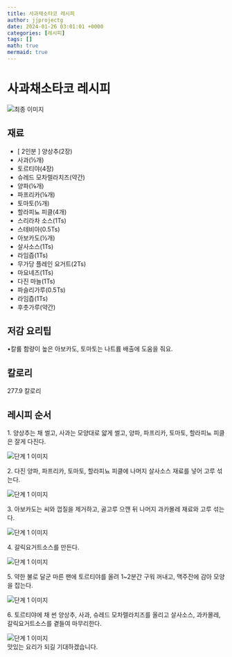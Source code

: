 ```yaml
---
title: 사과채소타코 레시피
author: jjprojectg
date: 2024-01-26 03:01:01 +0000
categories: [레시피]
tags: []
math: true
mermaid: true
---
```

<meta name="og:type" content="website"/>
<meta charset="UTF-8"/>
<div class="header">
  <h1>사과채소타코 레시피</h1>
</div>

<div class="container my-4">
  <div class="row">
    <div class="col-12 col-md-6">
      <div class="recipe-image">
        <img src="https://www.foodsafetykorea.go.kr/common/ecmFileView.do?ecm_file_no=1NxSkgr9afz" class="step-image" alt="최종 이미지"/>
      </div>
    </div>
    <div class="col-12 col-md-6">
      <div class="ingredients">
        <h2>재료</h2>
        <ul class="card">
          <li> [ 2인분 ] 양상추(2장) </li>
          <li>  사과(½개) </li>
          <li>  토르티야(4장) </li>
          <li>  슈레드 모차렐라치즈(약간) </li>
          <li>  양파(⅛개) </li>
          <li>  파프리카(⅛개) </li>
          <li>  토마토(½개) </li>
          <li>  할라피뇨 피클(4개) </li>
          <li>  스리라차 소스(1Ts) </li>
          <li>  스테비아(0.5Ts) </li>
          <li>  아보카도(½개) </li>
          <li>  살사소스(1Ts) </li>
          <li>  라임즙(1Ts) </li>
          <li>  무가당 플레인 요거트(2Ts) </li>
          <li>  마요네즈(1Ts) </li>
          <li>  다진 마늘(1Ts) </li>
          <li>  파슬리가루(0.5Ts) </li>
          <li>  라임즙(1Ts) </li>
          <li>  후춧가루(약간) </li>
</ul>
      </div>
    </div>
    <div class="col-12 col-md-6">
      <div class="ingredients">
        <h2>저감 요리팁</h2>
        <div class="card"> 
          <p>
            •칼륨 함량이 높은 아보카도, 토마토는 나트륨 배출에 도움을 줘요.
          </p>
        </div>
      </div>
      <div class="ingredients">
        <h2>칼로리</h2>
        <div class="card"> 
          <p>
            277.9 칼로리
          </p>
        </div>
      </div>
    </div>
  </div>

  <h2 class="my-4">레시피 순서</h2>
  <div class="card recipe-card">
    <div class="card-body recipe-step">
      <p class="card-text step-description">1. 양상추는 채 썰고, 사과는 모양대로 얇게 썰고, 양파, 파프리카, 토마토, 할라피뇨 피클은 잘게 다진다.</p>
      <img src="https://www.foodsafetykorea.go.kr/common/ecmFileView.do?ecm_file_no=1NxSkgr9GZ0" alt="단계 1 이미지" class="step-image"/>
    </div>
  </div>
  <div class="card recipe-card">
    <div class="card-body recipe-step">
      <p class="card-text step-description">2. 다진 양파, 파프리카, 토마토, 할라피뇨 피클에 나머지 살사소스 재료를 넣어 고루 섞는다.</p>
      <img src="https://www.foodsafetykorea.go.kr/common/ecmFileView.do?ecm_file_no=1NxSkgr9GaG" alt="단계 1 이미지" class="step-image"/>
    </div>
  </div>
  <div class="card recipe-card">
    <div class="card-body recipe-step">
      <p class="card-text step-description">3. 아보카도는 씨와 껍질을 제거하고, 골고루 으깬 뒤 나머지 과카몰레 재료와 고루 섞는다.</p>
      <img src="https://www.foodsafetykorea.go.kr/common/ecmFileView.do?ecm_file_no=1NxSkgr9GdV" alt="단계 1 이미지" class="step-image"/>
    </div>
  </div>
  <div class="card recipe-card">
    <div class="card-body recipe-step">
      <p class="card-text step-description">4. 갈릭요거트소스를 만든다.</p>
      <img src="https://www.foodsafetykorea.go.kr/common/ecmFileView.do?ecm_file_no=1NxSkgr9Gge" alt="단계 1 이미지" class="step-image"/>
    </div>
  </div>
  <div class="card recipe-card">
    <div class="card-body recipe-step">
      <p class="card-text step-description">5. 약한 불로 달군 마른 팬에 토르티야를 올려 1~2분간 구워 꺼내고, 맥주잔에 감아 모양을 잡는다.</p>
      <img src="https://www.foodsafetykorea.go.kr/common/ecmFileView.do?ecm_file_no=1NxSkgr9GjT" alt="단계 1 이미지" class="step-image"/>
    </div>
  </div>
  <div class="card recipe-card">
    <div class="card-body recipe-step">
      <p class="card-text step-description">6. 토르티야에 채 썬 양상추, 사과, 슈레드 모차렐라치즈를 올리고 살사소스, 과카몰레, 갈릭요거트소스를 곁들여 마무리한다.</p>
      <img src="https://www.foodsafetykorea.go.kr/common/ecmFileView.do?ecm_file_no=1NxSkgr9GkX" alt="단계 1 이미지" class="step-image"/>
    </div>
  </div>

</div>
맛있는 요리가 되길 기대하겠습니다.

